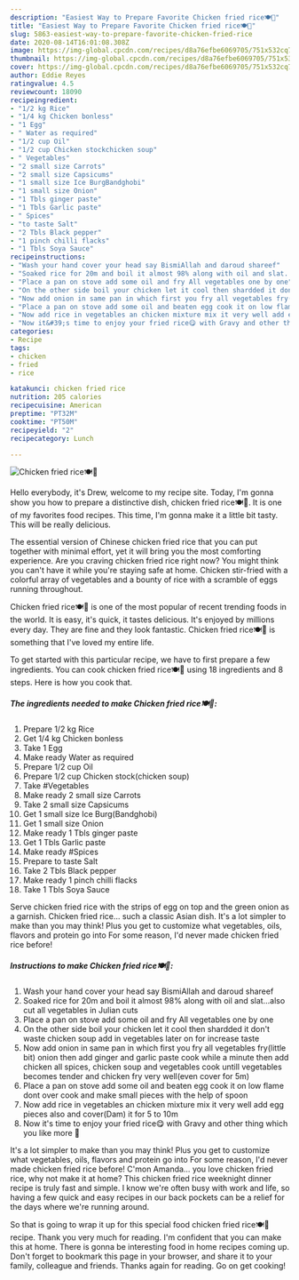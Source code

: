 ```yaml
---
description: "Easiest Way to Prepare Favorite Chicken fried rice🍽🍴"
title: "Easiest Way to Prepare Favorite Chicken fried rice🍽🍴"
slug: 5863-easiest-way-to-prepare-favorite-chicken-fried-rice
date: 2020-08-14T16:01:08.308Z
image: https://img-global.cpcdn.com/recipes/d8a76efbe6069705/751x532cq70/chicken-fried-rice🍽🍴-recipe-main-photo.jpg
thumbnail: https://img-global.cpcdn.com/recipes/d8a76efbe6069705/751x532cq70/chicken-fried-rice🍽🍴-recipe-main-photo.jpg
cover: https://img-global.cpcdn.com/recipes/d8a76efbe6069705/751x532cq70/chicken-fried-rice🍽🍴-recipe-main-photo.jpg
author: Eddie Reyes
ratingvalue: 4.5
reviewcount: 18090
recipeingredient:
- "1/2 kg Rice"
- "1/4 kg Chicken bonless"
- "1 Egg"
- " Water as required"
- "1/2 cup Oil"
- "1/2 cup Chicken stockchicken soup"
- " Vegetables"
- "2 small size Carrots"
- "2 small size Capsicums"
- "1 small size Ice BurgBandghobi"
- "1 small size Onion"
- "1 Tbls ginger paste"
- "1 Tbls Garlic paste"
- " Spices"
- "to taste Salt"
- "2 Tbls Black pepper"
- "1 pinch chilli flacks"
- "1 Tbls Soya Sauce"
recipeinstructions:
- "Wash your hand cover your head say BismiAllah and daroud shareef"
- "Soaked rice for 20m and boil it almost 98% along with oil and slat...also cut all vegetables in Julian cuts"
- "Place a pan on stove add some oil and fry All vegetables one by one"
- "On the other side boil your chicken let it cool then shardded it don&#39;t waste chicken soup add in vegetables later on for increase taste"
- "Now add onion in same pan in which first you fry all vegetables fry(little bit) onion then add ginger and garlic paste cook while a minute then add chicken all spices, chicken soup and vegetables cook untill vegetables becomes tender and chicken fry very well(even cover for 5m)"
- "Place a pan on stove add some oil and beaten egg cook it on low flame dont over cook and make small pieces with the help of spoon"
- "Now add rice in vegetables an chicken mixture mix it very well add egg pieces also and cover(Dam) it for 5 to 10m"
- "Now it&#39;s time to enjoy your fried rice😋 with Gravy and other thing which you like more 💞"
categories:
- Recipe
tags:
- chicken
- fried
- rice

katakunci: chicken fried rice 
nutrition: 205 calories
recipecuisine: American
preptime: "PT32M"
cooktime: "PT50M"
recipeyield: "2"
recipecategory: Lunch

---
```



![Chicken fried rice🍽🍴](https://img-global.cpcdn.com/recipes/d8a76efbe6069705/751x532cq70/chicken-fried-rice🍽🍴-recipe-main-photo.jpg)

Hello everybody, it's Drew, welcome to my recipe site. Today, I'm gonna show you how to prepare a distinctive dish, chicken fried rice🍽🍴. It is one of my favorites food recipes. This time, I'm gonna make it a little bit tasty. This will be really delicious.

The essential version of Chinese chicken fried rice that you can put together with minimal effort, yet it will bring you the most comforting experience. Are you craving chicken fried rice right now? You might think you can&#39;t have it while you&#39;re staying safe at home. Chicken stir-fried with a colorful array of vegetables and a bounty of rice with a scramble of eggs running throughout.

Chicken fried rice🍽🍴 is one of the most popular of recent trending foods in the world. It is easy, it's quick, it tastes delicious. It's enjoyed by millions every day. They are fine and they look fantastic. Chicken fried rice🍽🍴 is something that I've loved my entire life.


To get started with this particular recipe, we have to first prepare a few ingredients. You can cook chicken fried rice🍽🍴 using 18 ingredients and 8 steps. Here is how you cook that.

<!--inarticleads1-->

##### The ingredients needed to make Chicken fried rice🍽🍴:

1. Prepare 1/2 kg Rice
1. Get 1/4 kg Chicken bonless
1. Take 1 Egg
1. Make ready  Water as required
1. Prepare 1/2 cup Oil
1. Prepare 1/2 cup Chicken stock(chicken soup)
1. Take  #Vegetables
1. Make ready 2 small size Carrots
1. Take 2 small size Capsicums
1. Get 1 small size Ice Burg(Bandghobi)
1. Get 1 small size Onion
1. Make ready 1 Tbls ginger paste
1. Get 1 Tbls Garlic paste
1. Make ready  #Spices
1. Prepare to taste Salt
1. Take 2 Tbls Black pepper
1. Make ready 1 pinch chilli flacks
1. Take 1 Tbls Soya Sauce


Serve chicken fried rice with the strips of egg on top and the green onion as a garnish. Chicken fried rice… such a classic Asian dish. It&#39;s a lot simpler to make than you may think! Plus you get to customize what vegetables, oils, flavors and protein go into For some reason, I&#39;d never made chicken fried rice before! 

<!--inarticleads2-->

##### Instructions to make Chicken fried rice🍽🍴:

1. Wash your hand cover your head say BismiAllah and daroud shareef
1. Soaked rice for 20m and boil it almost 98% along with oil and slat...also cut all vegetables in Julian cuts
1. Place a pan on stove add some oil and fry All vegetables one by one
1. On the other side boil your chicken let it cool then shardded it don&#39;t waste chicken soup add in vegetables later on for increase taste
1. Now add onion in same pan in which first you fry all vegetables fry(little bit) onion then add ginger and garlic paste cook while a minute then add chicken all spices, chicken soup and vegetables cook untill vegetables becomes tender and chicken fry very well(even cover for 5m)
1. Place a pan on stove add some oil and beaten egg cook it on low flame dont over cook and make small pieces with the help of spoon
1. Now add rice in vegetables an chicken mixture mix it very well add egg pieces also and cover(Dam) it for 5 to 10m
1. Now it&#39;s time to enjoy your fried rice😋 with Gravy and other thing which you like more 💞


It&#39;s a lot simpler to make than you may think! Plus you get to customize what vegetables, oils, flavors and protein go into For some reason, I&#39;d never made chicken fried rice before! C&#39;mon Amanda… you love chicken fried rice, why not make it at home? This chicken fried rice weeknight dinner recipe is truly fast and simple. I know we&#39;re often busy with work and life, so having a few quick and easy recipes in our back pockets can be a relief for the days where we&#39;re running around. 

So that is going to wrap it up for this special food chicken fried rice🍽🍴 recipe. Thank you very much for reading. I'm confident that you can make this at home. There is gonna be interesting food in home recipes coming up. Don't forget to bookmark this page in your browser, and share it to your family, colleague and friends. Thanks again for reading. Go on get cooking!
